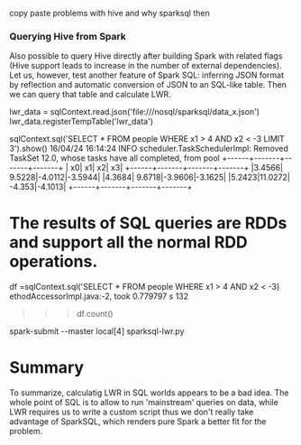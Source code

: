 
copy paste problems with hive and why sparksql then

### Querying Hive from Spark
Also possible to query Hive directly after building Spark with related flags (Hive support leads to increase in the number of external dependencies). Let us, however, test another feature of Spark SQL: inferring JSON format by reflection and automatic conversion of JSON to an SQL-like table. Then we can query that table and calculate LWR.

lwr_data = sqlContext.read.json('file:///nosql/sparksql/data_x.json')
lwr_data.registerTempTable('lwr_data')


sqlContext.sql('SELECT * FROM people WHERE x1 > 4 AND x2 < -3 LIMIT 3').show()
16/04/24 16:14:24 INFO scheduler.TaskSchedulerImpl: Removed TaskSet 12.0, whose tasks have all completed, from pool
+------+-------+-------+-------+
|    x0|     x1|     x2|     x3|
+------+-------+-------+-------+
|3.4566| 9.5228|-4.0112|-3.5944|
|4.3684| 9.6718|-3.9606|-3.1625|
|5.2423|11.0272| -4.353|-4.1013|
+------+-------+-------+-------+


# The results of SQL queries are RDDs and support all the normal RDD operations.
df =sqlContext.sql('SELECT * FROM people WHERE x1 > 4 AND x2 < -3)
ethodAccessorImpl.java:-2, took 0.779797 s
132
>>> df.count()

spark-submit --master local[4] sparksql-lwr.py


# Summary
To summarize, calculatig LWR in SQL worlds appears to be a bad idea. The whole point of SQL is to allow to run 'mainstream' queries on data, while LWR requires us to write a custom script thus we don't really take advantage of SparkSQL, which renders pure Spark a better fit for the problem.
